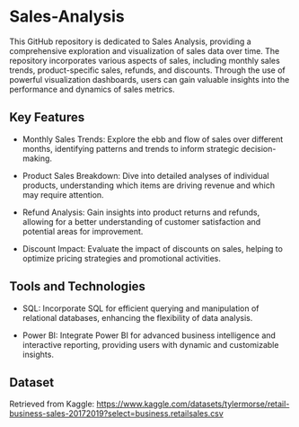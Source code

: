 # Sales-Analysis
This GitHub repository is dedicated to Sales Analysis, providing a comprehensive exploration and visualization of sales data over time. The repository incorporates various aspects of sales, including monthly sales trends, product-specific sales, refunds, and discounts. Through the use of powerful visualization dashboards, users can gain valuable insights into the performance and dynamics of sales metrics.


## Key Features
* Monthly Sales Trends: Explore the ebb and flow of sales over different months, identifying patterns and trends to inform strategic decision-making.

* Product Sales Breakdown: Dive into detailed analyses of individual products, understanding which items are driving revenue and which may require attention.

* Refund Analysis: Gain insights into product returns and refunds, allowing for a better understanding of customer satisfaction and potential areas for improvement.

* Discount Impact: Evaluate the impact of discounts on sales, helping to optimize pricing strategies and promotional activities.

## Tools and Technologies
* SQL: Incorporate SQL for efficient querying and manipulation of relational databases, enhancing the flexibility of data analysis.

* Power BI: Integrate Power BI for advanced business intelligence and interactive reporting, providing users with dynamic and customizable insights.

## Dataset
Retrieved from Kaggle: https://www.kaggle.com/datasets/tylermorse/retail-business-sales-20172019?select=business.retailsales.csv
